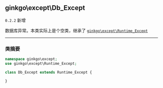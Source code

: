 ## ginkgo\except\Db_Except

`0.2.2` 新增

数据库异常。本类实际上是个空类，继承了 [`ginkgo\except\Runtime_Except`](except_runtime_except.md)

----------

### 类摘要

```php
namespace ginkgo\except;
use ginkgo\except\Runtime_Except;

class Db_Except extends Runtime_Except {

}
```
